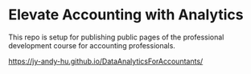 # Elevate Accounting with Analytics

This repo is setup for publishing public pages of the professional development course for accounting professionals.

https://jy-andy-hu.github.io/DataAnalyticsForAccountants/ 
